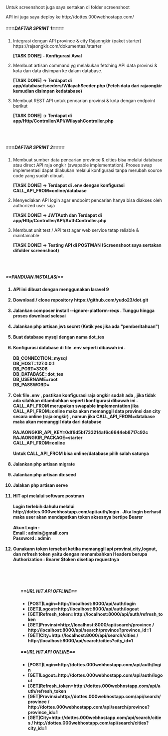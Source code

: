 <html>
<body>

<p>Untuk screenshoot juga saya sertakan di folder screenshoot<p>
<p>API ini juga saya deploy ke http://dottes.000webhostapp.com/</p>

<h5>===DAFTAR SPRINT 1====</h5>
<ol>
    <li>
        Integrasi dengan API province & city Rajaongkir (paket starter) https://rajaongkir.com/dokumentasi/starter
        <p><b>[TASK DONE] - Konfigurasi Awal</b></p>
    </li>
    <li>
        Membuat artisan command​ yg melakukan fetching API data provinsi & kota dan data disimpan ke dalam database.
        <p><b>[TASK DONE] -> Terdapat di app/database/seeders/WilayahSeeder.php (Fetch data dari rajaongkir kemudian disimpan kedatabase)</b></p>
    </li>
    <li>
        Membuat REST API untuk pencarian provinsi & kota dengan endpoint berikut
        <p><b>[TASK DONE] -> Terdapat di app/Http/Controller/API/WilayahController.php</b></p>
    </li>
</ol>

<br><br>
<h5>===DAFTAR SPRINT 2====</h5>
<ol>
    <li>
        Membuat sumber data pencarian province & cities bisa melalui database​ atau direct API​ raja ongkir (swapable implementation). Proses swap implementasi dapat dilakukan melalui konfigurasi tanpa merubah source code yang sudah dibuat.
        <p><b>[TASK DONE] -> Terdapat di .env dengan konfigurasi CALL_API_FROM=online/database</b></p>
    </li>
    <li>
        Menyediakan API login agar endpoint pencarian hanya bisa diakses oleh authorized user saja
        <p><b>[TASK DONE] -> JWTAuth dan Terdapat di app/Http/Controller/API/AuthController.php</b></p>
    </li>
    <li>
        Membuat unit test / API test agar web service tetap reliable & maintainable</b></p>
        <p><b>[TASK DONE] -> Testing API di POSTMAN (Screenshoot saya sertakan difolder screenshoot)
    </li>
</ol>

<br><br>
<h5>==PANDUAN INSTALASI==</h5>

<ol>
    <li>
        API ini dibuat dengan menggunakan laravel 9
        <br><br>
    </li>
    <li>
        Download / clone repository https://github.com/yudo23/dot.git
        <br><br>
    </li>
    <li>
        Jalankan composer install --ignore-platform-reqs . Tunggu hingga proses download selesai
         <br><br>
    </li>
    <li>
        Jalankan php artisan jwt:secret (Ketik yes jika ada "pemberitahuan")
         <br><br>
    </li>
    <li>
        Buat database mysql dengan nama dot_tes
         <br><br>
    </li>
    <li>
        Konfigurasi database di file .env seperti dibawah ini .
        <br><br>
        DB_CONNECTION=mysql
        <br>
        DB_HOST=127.0.0.1
        <br>
        DB_PORT=3306
        <br>
        DB_DATABASE=dot_tes
        <br>
        DB_USERNAME=root
        <br>
        DB_PASSWORD=
        <br><br>
    </li>
    <li>
        Cek file .env , pastikan konfigurasi raja ongkir sudah ada , jika tidak ada silahkan ditambahkan seperti konfigurasi dibawah ini . CALL_API_FROM merupakan swapable implementation jika CALL_API_FROM=online maka akan memanggil data provinsi dan city secara online (raja ongkir) , namun jika CALL_API_FROM=database maka akan memanggil data dari database
        <br><br>
            RAJAONGKIR_API_KEY=0df6d5bf733214af6c6644eb8717c92c
        <br>
            RAJAONGKIR_PACKAGE=starter
        <br>
            CALL_API_FROM=online
        <br><br>
        Untuk CALL_API_FROM bisa online/database pilih salah satunya
        <br><br>
    </li>
    <li>
        Jalankan php artisan migrate
        <br><br>
    </li>
    <li>
        Jalankan php artisan db:seed
        <br><br>
    </li>
    <li>
        Jalakan php artisan serve
        <br><br>
    </li>
    <li>
        HIT api melalui software postman
        <br><br>
    </li>
        Login terlebih dahulu melalui http://dottes.000webhostapp.com/api/auth/login . Jika login berhasil maka user akan mendapatkan token aksesnya bertipe Bearer
        <br><br>
        Akun Login :
        <br>
        Email : admin@gmail.com
        <br>
        Password : admin
        <br><br>
    <li>
        Gunakann token tersebut ketika memanggil api provinsi,city,logout, dan refresh token yaitu dengan menambahkan Headers berupa Authorization : Bearer $token disetiap requestnya
        <br><br>
    </li>
<ol>

<br><br>
<h5>==URL HIT API OFFLINE==</h5>

<ul>
    <li>[POST]Login=http://localhost:8000/api/auth/login</li>
    <li>[GET]Logout=http://localhost:8000/api/auth/logout</li>
    <li>[GET]Refresh_token=http://localhost:8000/api/auth/refresh_token</li>
    <li>[GET]Provinsi=http://localhost:8000/api/search/province / http://localhost:8000/api/search/province?province_id=1</li>
    <li>[GET]City=http://localhost:8000/api/search/cities / http://localhost:8000/api/search/cities?city_id=1</li>
</ul>

<h5>==URL HIT API ONLINE==</h5>

<ul>
    <li>[POST]Login=http://dottes.000webhostapp.com/api/auth/login</li>
    <li>[GET]Logout=http://dottes.000webhostapp.com/api/auth/logout</li>
    <li>[GET]Refresh_token=http://dottes.000webhostapp.com/api/auth/refresh_token</li>
    <li>[GET]Provinsi=http://dottes.000webhostapp.com/api/search/province / http://dottes.000webhostapp.com/api/search/province?province_id=1</li>
    <li>[GET]City=http://dottes.000webhostapp.com/api/search/cities / http://dottes.000webhostapp.com/api/search/cities?city_id=1</li>
</ul>
</body>
</html>